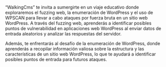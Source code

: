 “WalkingCms” te invita a sumergirte en un viaje educativo donde exploraremos el fuzzing web, la enumeración de WordPress y el uso de WPSCAN para llevar a cabo ataques por fuerza bruta en un sitio web WordPress. A través del fuzzing web, aprenderás a identificar posibles puntos de vulnerabilidad en aplicaciones web WordPress al enviar datos de entrada aleatorios y analizar las respuestas del servidor.

Además, te enfrentarás al desafío de la enumeración de WordPress, donde aprenderás a recopilar información valiosa sobre la estructura y las características de un sitio web WordPress, lo que te ayudará a identificar posibles puntos de entrada para futuros ataques.
